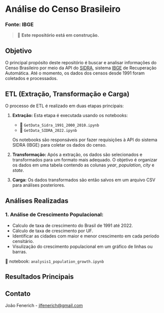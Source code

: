 # Análise do Censo Brasileiro 
### Fonte: IBGE

> 🚧 **Este repositório está em construção.**

## Objetivo

O principal propósito deste repositório é buscar e analisar informações do Censo Brasileiro por meio da API do [SIDRA](https://sidra.ibge.gov.br), sistema [IBGE](https://ibge.gov.br) de Recuperação Automática. Até o momento, os dados dos censos desde 1991 foram coletados e processados.

## ETL (Extração, Transformação e Carga)

O processo de ETL é realizado em duas etapas principais:

1. **Extração:** Esta etapa é executada usando os notebooks:
   - 📗 `GetData_Sidra_1991_2000_2010.ipynb`
   - 📗 `GetData_SIDRA_2022.ipynb`
   
   Os notebooks são responsáveis por fazer requisições à API do sistema SIDRA (IBGE) para coletar os dados do censo.

2. **Transformação:** Após a extração, os dados são selecionados e transformados para um formato mais adequado. O objetivo é organizar os dados em uma tabela contendo as colunas *year*, *population*, *city* e *state*.

3. **Carga:** Os dados transformados são então salvos em um arquivo CSV para análises posteriores.

## Análises Realizadas

### 1.  Análise de Crescimento Populacional:
* Calculo de taxa de crescimento do Brasil de 1991 até 2022.
* Cálculo de taxa de crescimento por UF.
* Identificar as cidades com maior e menor crescimento em cada período censitário.
* Visulização do crescimento populacional em um gráfico de linhas ou barras.

📗 notebook: `analysis1_population_growth.ipynb`

## Resultados Principais

## Contato

João Fenerich - jlfenerich@gmail.com